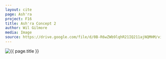 ```yaml
---
layout: cite
page: Ash'ra
project: F16
title: Ash'ra Concept 2
author: Wil Gilmore
media: Image
source: https://drive.google.com/file/d/0B-R6wZWb9lqhR21IQ211ajNQMHM/view?usp=sharing
---
```

![{{ page.title }}](/projects/F16/characters/ashra/concept2.jpg)

